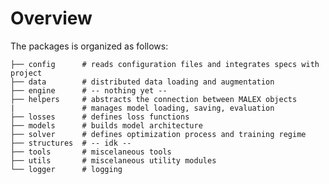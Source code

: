 # Overview

The packages is organized as follows: 


    ├── config      # reads configuration files and integrates specs with project 
    ├── data        # distributed data loading and augmentation
    ├── engine      # -- nothing yet --
    ├── helpers     # abstracts the connection between MALEX objects
    |               # manages model loading, saving, evaluation
    ├── losses      # defines loss functions 
    ├── models      # builds model architecture
    ├── solver      # defines optimization process and training regime
    ├── structures  # -- idk --
    ├── tools       # miscelaneous tools
    ├── utils       # miscelaneous utility modules
    └── logger      # logging
